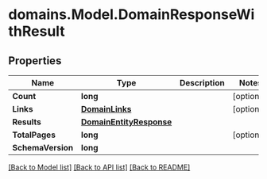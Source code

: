 # domains.Model.DomainResponseWithResult

## Properties

Name | Type | Description | Notes
------------ | ------------- | ------------- | -------------
**Count** | **long** |  | [optional] 
**Links** | [**DomainLinks**](DomainLinks.md) |  | [optional] 
**Results** | [**DomainEntityResponse**](DomainEntityResponse.md) |  | 
**TotalPages** | **long** |  | [optional] 
**SchemaVersion** | **long** |  | 

[[Back to Model list]](../README.md#documentation-for-models) [[Back to API list]](../README.md#documentation-for-api-endpoints) [[Back to README]](../README.md)

